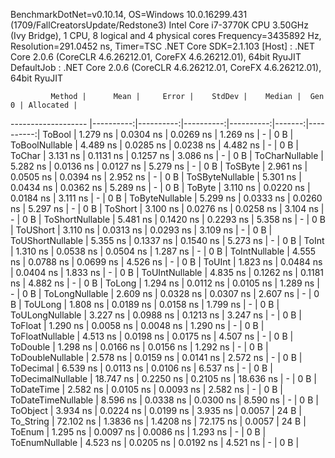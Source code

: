 
BenchmarkDotNet=v0.10.14, OS=Windows 10.0.16299.431 (1709/FallCreatorsUpdate/Redstone3)
Intel Core i7-3770K CPU 3.50GHz (Ivy Bridge), 1 CPU, 8 logical and 4 physical cores
Frequency=3435892 Hz, Resolution=291.0452 ns, Timer=TSC
.NET Core SDK=2.1.103
  [Host]     : .NET Core 2.0.6 (CoreCLR 4.6.26212.01, CoreFX 4.6.26212.01), 64bit RyuJIT
  DefaultJob : .NET Core 2.0.6 (CoreCLR 4.6.26212.01, CoreFX 4.6.26212.01), 64bit RyuJIT


             Method |      Mean |     Error |    StdDev |    Median |  Gen 0 | Allocated |
------------------- |----------:|----------:|----------:|----------:|-------:|----------:|
             ToBool |  1.279 ns | 0.0304 ns | 0.0269 ns |  1.269 ns |      - |       0 B |
     ToBoolNullable |  4.489 ns | 0.0285 ns | 0.0238 ns |  4.482 ns |      - |       0 B |
             ToChar |  3.131 ns | 0.1131 ns | 0.1257 ns |  3.086 ns |      - |       0 B |
     ToCharNullable |  5.282 ns | 0.0136 ns | 0.0127 ns |  5.279 ns |      - |       0 B |
            ToSByte |  2.961 ns | 0.0505 ns | 0.0394 ns |  2.952 ns |      - |       0 B |
    ToSByteNullable |  5.301 ns | 0.0434 ns | 0.0362 ns |  5.289 ns |      - |       0 B |
             ToByte |  3.110 ns | 0.0220 ns | 0.0184 ns |  3.111 ns |      - |       0 B |
     ToByteNullable |  5.299 ns | 0.0333 ns | 0.0260 ns |  5.297 ns |      - |       0 B |
            ToShort |  3.100 ns | 0.0276 ns | 0.0258 ns |  3.104 ns |      - |       0 B |
    ToShortNullable |  5.481 ns | 0.1420 ns | 0.2293 ns |  5.358 ns |      - |       0 B |
           ToUShort |  3.110 ns | 0.0313 ns | 0.0293 ns |  3.109 ns |      - |       0 B |
   ToUShortNullable |  5.355 ns | 0.1337 ns | 0.1540 ns |  5.273 ns |      - |       0 B |
              ToInt |  1.310 ns | 0.0538 ns | 0.0504 ns |  1.287 ns |      - |       0 B |
      ToIntNullable |  4.555 ns | 0.0788 ns | 0.0699 ns |  4.526 ns |      - |       0 B |
             ToUInt |  1.823 ns | 0.0484 ns | 0.0404 ns |  1.833 ns |      - |       0 B |
     ToUIntNullable |  4.835 ns | 0.1262 ns | 0.1181 ns |  4.882 ns |      - |       0 B |
             ToLong |  1.294 ns | 0.0112 ns | 0.0105 ns |  1.289 ns |      - |       0 B |
     ToLongNullable |  2.609 ns | 0.0328 ns | 0.0307 ns |  2.607 ns |      - |       0 B |
            ToULong |  1.808 ns | 0.0189 ns | 0.0158 ns |  1.799 ns |      - |       0 B |
    ToULongNullable |  3.227 ns | 0.0988 ns | 0.1213 ns |  3.247 ns |      - |       0 B |
            ToFloat |  1.290 ns | 0.0058 ns | 0.0048 ns |  1.290 ns |      - |       0 B |
    ToFloatNullable |  4.513 ns | 0.0198 ns | 0.0175 ns |  4.507 ns |      - |       0 B |
           ToDouble |  1.298 ns | 0.0166 ns | 0.0156 ns |  1.292 ns |      - |       0 B |
   ToDoubleNullable |  2.578 ns | 0.0159 ns | 0.0141 ns |  2.572 ns |      - |       0 B |
          ToDecimal |  6.539 ns | 0.0113 ns | 0.0106 ns |  6.537 ns |      - |       0 B |
  ToDecimalNullable | 18.747 ns | 0.2250 ns | 0.2105 ns | 18.636 ns |      - |       0 B |
         ToDateTime |  2.582 ns | 0.0105 ns | 0.0093 ns |  2.582 ns |      - |       0 B |
 ToDateTimeNullable |  8.596 ns | 0.0338 ns | 0.0300 ns |  8.590 ns |      - |       0 B |
           ToObject |  3.934 ns | 0.0224 ns | 0.0199 ns |  3.935 ns | 0.0057 |      24 B |
          To_String | 72.102 ns | 1.3836 ns | 1.4208 ns | 72.175 ns | 0.0057 |      24 B |
             ToEnum |  1.295 ns | 0.0097 ns | 0.0086 ns |  1.293 ns |      - |       0 B |
     ToEnumNullable |  4.523 ns | 0.0205 ns | 0.0192 ns |  4.521 ns |      - |       0 B |
